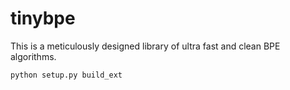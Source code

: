 # tinybpe

This is a meticulously designed library of ultra fast and clean BPE algorithms.

```bash
python setup.py build_ext
```

